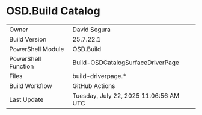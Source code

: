 ﻿# OSD.Build Catalog

| | |
|-|-|
| Owner | David Segura |
| Build Version | 25.7.22.1 |
| PowerShell Module | OSD.Build |
| PowerShell Function | Build-OSDCatalogSurfaceDriverPage |
| Files | build-driverpage.* |
| Build Workflow | GitHub Actions |
| Last Update | Tuesday, July 22, 2025 11:06:56 AM UTC |
